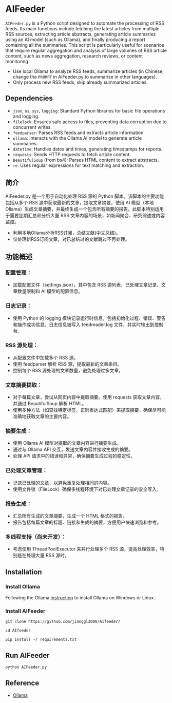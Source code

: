 # AIFeeder


`AIFeeder.py` is a Python script designed to automate the processing of RSS feeds. Its main functions include fetching the latest articles from multiple RSS sources, extracting article abstracts, generating article summaries using an AI model (such as Ollama), and finally producing a report containing all the summaries. This script is particularly useful for scenarios that require regular aggregation and analysis of large volumes of RSS article content, such as news aggregation, research reviews, or content monitoring.

- Use local Ollama to analyze RSS feeds, summarize articles (in Chinese; change the `PROMPT` in AIFeeder.py to summarize in other languages).
- Only process new RSS feeds, skip already summarized articles.

## Dependencies
- `json`, `os`, `sys`, `logging`: Standard Python libraries for basic file operations and logging.
- `filelock`: Ensures safe access to files, preventing data corruption due to concurrent writes.
- `feedparser`: Parses RSS feeds and extracts article information.
- `ollama`: Interacts with the Ollama AI model to generate article summaries.
- `datetime`: Handles dates and times, generating timestamps for reports.
- `requests`: Sends HTTP requests to fetch article content.
- `BeautifulSoup` (from bs4): Parses HTML content to extract abstracts.
- `re`: Uses regular expressions for text matching and extraction.

## 简介
AIFeeder.py 是一个用于自动化处理 RSS 源的 Python 脚本。该脚本的主要功能包括从多个 RSS 源中获取最新的文章，提取文章摘要，使用 AI 模型（本地Ollama）生成文章摘要，并最终生成一个包含所有摘要的报告。此脚本特别适用于需要定期汇总和分析大量 RSS 文章内容的场景，如新闻聚合、研究综述或内容监控。

- 利用本地Ollama分析RSS订阅，总结文献(中文总结)。
- 仅处理新RSS订阅文章，对已总结过的文献跳过不再处理。

## 功能概述
### 配置管理：
- 加载配置文件（settings.json），其中包含 RSS 源列表、已处理文章记录、文章数量限制和 AI 模型的配置信息。
### 日志记录：
- 使用 Python 的 logging 模块记录运行时信息，包括初始化过程、错误、警告和操作成功信息。日志信息被写入 feedreader.log 文件，并实时输出到控制台。
### RSS 源处理：
- 从配置文件中加载多个 RSS 源。
- 使用 feedparser 解析 RSS 源，提取最新的文章条目。
- 控制每个 RSS 源处理的文章数量，避免处理过多文章。
### 文章摘要提取：
- 对于每篇文章，尝试从网页内容中提取摘要。使用 requests 获取文章内容，并通过 BeautifulSoup 解析 HTML。
- 使用多种方法（如查找特定标签、正则表达式匹配）来提取摘要，确保尽可能准确地获取文章的主要内容。
### 摘要生成：
- 使用 Ollama AI 模型对提取的文章内容进行摘要生成。
- 通过与 Ollama API 交互，发送文章内容并接收生成的摘要。
- 处理 API 请求中的错误和异常，确保摘要生成过程的稳定性。
### 已处理文章管理：
- 记录已处理的文章，以避免重复处理相同的内容。
- 使用文件锁（FileLock）确保多线程环境下对已处理文章记录的安全写入。
### 报告生成：
- 汇总所有生成的文章摘要，生成一个 HTML 格式的报告。
- 报告包括每篇文章的标题、链接和生成的摘要，方便用户快速浏览和参考。
### 多线程支持（尚未开发）：
- 考虑使用 ThreadPoolExecutor 来并行处理多个 RSS 源，提高处理效率，特别是在处理大量 RSS 源时。


## Installation
### Install Ollama

Following the Ollama [instruction](https://github.com/ollama/ollama?tab=readme-ov-file) to install Ollama on Windows or Linux.

### Install AIFeeder

```
git clone https://github.com/jianggl2000/AIfeeder/

cd AIfeeder

pip install -r requirements.txt
```
## Run AIFeeder

`python AIFeeder.py`

## Reference
- [Ollama](https://github.com/ollama/ollama?tab=readme-ov-file)


